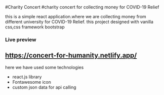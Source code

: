 #Charity Concert
#charity concert for collecting money for COVID-19 Relief

this is a simple react application.where we are collecting money from different university for COVID-19 Relief.
this project designed with vanilla css,css framework bootstrap

### Live preview
## https://concert-for-humanity.netlify.app/

here we have used some technologies
- react.js library
- Fontawesome icon
- custom json data for api calling

